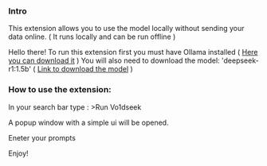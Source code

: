 ### Intro
This extension allows you to use the model locally without sending your data online. ( It runs locally and can be run offline )

Hello there! To run this extension first you must have Ollama installed ( [Here you can download it](https://ollama.com/download) )
You will also need to download the model: 'deepseek-r1:1.5b' ( [Link to download the model](https://ollama.com/library/deepseek-r1:1.5b) )

### How to use the extension:
In your search bar type : >Run Vo1dseek

A popup window with a simple ui will be opened.

Eneter your prompts

Enjoy!
